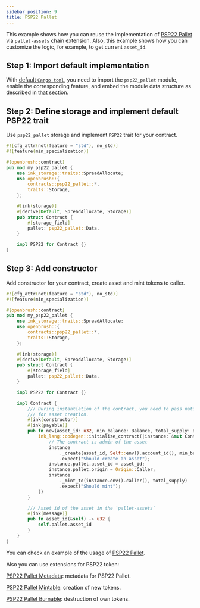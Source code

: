 ```yaml
---
sidebar_position: 9
title: PSP22 Pallet
---
```


This example shows how you can reuse the implementation of [PSP22 Pallet](https://github.com/Supercolony-net/openbrush-contracts/tree/main/contracts/src/token/psp22_pallet) via `pallet-assets` chain extension. Also, this example shows how you can customize the logic, for example, to get current `asset_id`.

## Step 1: Import default implementation

With [default `Cargo.toml`](/smart-contracts/overview#the-default-toml-of-your-project-with-openbrush),
you need to import the `psp22_pallet` module, enable the corresponding feature, and embed the module data structure
as described in [that section](/smart-contracts/overview#reuse-implementation-of-traits-from-openbrush).

## Step 2: Define storage and implement default PSP22 trait

Use `psp22_pallet` storage and implement `PSP22` trait for your contract.

```rust
#![cfg_attr(not(feature = "std"), no_std)]
#![feature(min_specialization)]

#[openbrush::contract]
pub mod my_psp22_pallet {
    use ink_storage::traits::SpreadAllocate;
    use openbrush::{
        contracts::psp22_pallet::*,
        traits::Storage,
    };

    #[ink(storage)]
    #[derive(Default, SpreadAllocate, Storage)]
    pub struct Contract {
        #[storage_field]
        pallet: psp22_pallet::Data,
    }

    impl PSP22 for Contract {}
}
```

## Step 3: Add constructor

Add constructor for your contract, create asset and mint tokens to caller.

```rust
#![cfg_attr(not(feature = "std"), no_std)]
#![feature(min_specialization)]

#[openbrush::contract]
pub mod my_psp22_pallet {
    use ink_storage::traits::SpreadAllocate;
    use openbrush::{
        contracts::psp22_pallet::*,
        traits::Storage,
    };

    #[ink(storage)]
    #[derive(Default, SpreadAllocate, Storage)]
    pub struct Contract {
        #[storage_field]
        pallet: psp22_pallet::Data,
    }

    impl PSP22 for Contract {}

    impl Contract {
        /// During instantiation of the contract, you need to pass native tokens as a deposit
        /// for asset creation.
        #[ink(constructor)]
        #[ink(payable)]
        pub fn new(asset_id: u32, min_balance: Balance, total_supply: Balance) -> Self {
            ink_lang::codegen::initialize_contract(|instance: &mut Contract| {
                // The contract is admin of the asset
                instance
                    ._create(asset_id, Self::env().account_id(), min_balance)
                    .expect("Should create an asset");
                instance.pallet.asset_id = asset_id;
                instance.pallet.origin = Origin::Caller;
                instance
                    ._mint_to(instance.env().caller(), total_supply)
                    .expect("Should mint");
            })
        }

        /// Asset id of the asset in the `pallet-assets`
        #[ink(message)]
        pub fn asset_id(&self) -> u32 {
            self.pallet.asset_id
        }
    }
}

```

You can check an example of the usage of [PSP22 Pallet](https://github.com/Supercolony-net/openbrush-contracts/tree/main/examples/psp22_pallet).

Also you can use extensions for PSP22 token:

[PSP22 Pallet Metadata](Extensions/metadata): metadata for PSP22 Pallet.

[PSP22 Pallet Mintable](Extensions/mintable): creation of new tokens.

[PSP22 Pallet Burnable](Extensions/burnable): destruction of own tokens.
